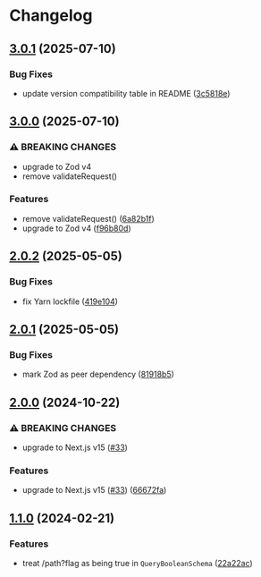 # Changelog

## [3.0.1](https://github.com/jonahsnider/next-api-utils/compare/v3.0.0...v3.0.1) (2025-07-10)


### Bug Fixes

* update version compatibility table in README ([3c5818e](https://github.com/jonahsnider/next-api-utils/commit/3c5818e47ee9a7c5a93e7a7bcd473a9ffda579ae))

## [3.0.0](https://github.com/jonahsnider/next-api-utils/compare/v2.0.2...v3.0.0) (2025-07-10)


### ⚠ BREAKING CHANGES

* upgrade to Zod v4
* remove validateRequest()

### Features

* remove validateRequest() ([6a82b1f](https://github.com/jonahsnider/next-api-utils/commit/6a82b1f3185c9fc3e6b25536d3b4a873456c8673))
* upgrade to Zod v4 ([f96b80d](https://github.com/jonahsnider/next-api-utils/commit/f96b80dfa02494ceafd1926e5a7a4ca0c7af928c))

## [2.0.2](https://github.com/jonahsnider/next-api-utils/compare/v2.0.1...v2.0.2) (2025-05-05)


### Bug Fixes

* fix Yarn lockfile ([419e104](https://github.com/jonahsnider/next-api-utils/commit/419e1048d53c05a8836f63c794edd6f2e46b9fc5))

## [2.0.1](https://github.com/jonahsnider/next-api-utils/compare/v2.0.0...v2.0.1) (2025-05-05)


### Bug Fixes

* mark Zod as peer dependency ([81918b5](https://github.com/jonahsnider/next-api-utils/commit/81918b50e4539ded46801958467405c62f8f352f))

## [2.0.0](https://github.com/jonahsnider/next-api-utils/compare/v1.1.0...v2.0.0) (2024-10-22)


### ⚠ BREAKING CHANGES

* upgrade to Next.js v15 ([#33](https://github.com/jonahsnider/next-api-utils/issues/33))

### Features

* upgrade to Next.js v15 ([#33](https://github.com/jonahsnider/next-api-utils/issues/33)) ([66672fa](https://github.com/jonahsnider/next-api-utils/commit/66672faea0f6afcee358ab9cb860fe6d80c8f602))

## [1.1.0](https://github.com/jonahsnider/next-api-utils/compare/v1.0.4...v1.1.0) (2024-02-21)


### Features

* treat /path?flag as being true in `QueryBooleanSchema` ([22a22ac](https://github.com/jonahsnider/next-api-utils/commit/22a22acb1acc554fb587bba8888eeb205df75105))
